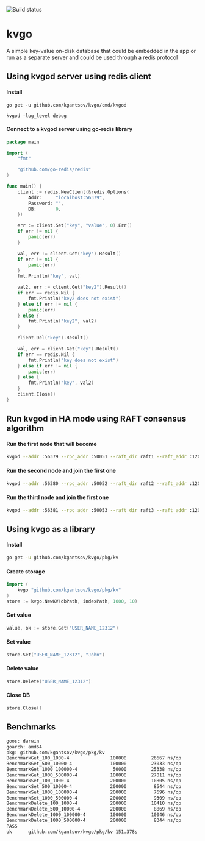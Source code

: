 ![Build status](http://thekoss.ml:8000/api/badges/kgantsov/kvgo/status.svg) 

# kvgo
A simple key-value on-disk database that could be embedded in the app or run as a separate server and could be used through a redis protocol


## Using kvgod server using redis client

#### Install


```bsh
go get -u github.com/kgantsov/kvgo/cmd/kvgod

kvgod -log_level debug
```

#### Connect to a kvgod server using go-redis library

```go
package main

import (
    "fmt"

    "github.com/go-redis/redis"
)

func main() {
    client := redis.NewClient(&redis.Options{
        Addr:     "localhost:56379",
        Password: "",
        DB:       0,
    })

    err := client.Set("key", "value", 0).Err()
    if err != nil {
        panic(err)
    }

    val, err := client.Get("key").Result()
    if err != nil {
        panic(err)
    }
    fmt.Println("key", val)

    val2, err := client.Get("key2").Result()
    if err == redis.Nil {
        fmt.Println("key2 does not exist")
    } else if err != nil {
        panic(err)
    } else {
        fmt.Println("key2", val2)
    }

    client.Del("key").Result()

    val, err = client.Get("key").Result()
    if err == redis.Nil {
        fmt.Println("key does not exist")
    } else if err != nil {
        panic(err)
    } else {
        fmt.Println("key", val2)
    }
    client.Close()
}
```

## Run kvgod in HA mode using RAFT consensus algorithm

#### Run the first node that will become 
```bash
kvgod --addr :56379 --rpc_addr :50051 --raft_dir raft1 --raft_addr :12000 --node_id node1

```
#### Run the second node and join the first one
```bash
kvgod --addr :56380 --rpc_addr :50052 --raft_dir raft2 --raft_addr :12001 --node_id node2 --join_addr :50051
```
#### Run the third node and join the first one
```bash
kvgod --addr :56381 --rpc_addr :50053 --raft_dir raft3 --raft_addr :12002 --node_id node3 --join_addr :50051
```

## Using kvgo as a library

#### Install

```bash
go get -u github.com/kgantsov/kvgo/pkg/kv
```

#### Create storage

```go
import (
    kvgo "github.com/kgantsov/kvgo/pkg/kv"
)
store := kvgo.NewKV(dbPath, indexPath, 1000, 10)
```

#### Get value

```go
value, ok := store.Get("USER_NAME_12312")
```

#### Set value

```go
store.Set("USER_NAME_12312", "John")
```

#### Delete value

```go
store.Delete("USER_NAME_12312")
```

#### Close DB

```go
store.Close()
```


## Benchmarks
```bash
goos: darwin
goarch: amd64
pkg: github.com/kgantsov/kvgo/pkg/kv
BenchmarkGet_100_1000-4         	  100000	     26667 ns/op	   0.34 MB/s	     247 B/op	       8 allocs/op
BenchmarkGet_500_10000-4        	  100000	     23033 ns/op	   0.43 MB/s	     262 B/op	       9 allocs/op
BenchmarkGet_1000_100000-4      	   50000	     25338 ns/op	   0.43 MB/s	     263 B/op	       9 allocs/op
BenchmarkGet_1000_500000-4      	  100000	     27011 ns/op	   0.41 MB/s	     263 B/op	       9 allocs/op
BenchmarkSet_100_1000-4         	  200000	     10805 ns/op	   1.11 MB/s	     810 B/op	      20 allocs/op
BenchmarkSet_500_10000-4        	  200000	      8544 ns/op	   1.40 MB/s	     907 B/op	      20 allocs/op
BenchmarkSet_1000_100000-4      	  200000	      7696 ns/op	   1.56 MB/s	     870 B/op	      20 allocs/op
BenchmarkSet_1000_500000-4      	  200000	      9309 ns/op	   1.29 MB/s	     830 B/op	      20 allocs/op
BenchmarkDelete_100_1000-4      	  200000	     10410 ns/op	   1.73 MB/s	     794 B/op	      18 allocs/op
BenchmarkDelete_500_10000-4     	  200000	      8869 ns/op	   2.03 MB/s	     891 B/op	      18 allocs/op
BenchmarkDelete_1000_100000-4   	  100000	     10046 ns/op	   1.79 MB/s	     811 B/op	      17 allocs/op
BenchmarkDelete_1000_500000-4   	  200000	      8344 ns/op	   2.16 MB/s	     814 B/op	      18 allocs/op
PASS
ok  	github.com/kgantsov/kvgo/pkg/kv	151.378s
```
